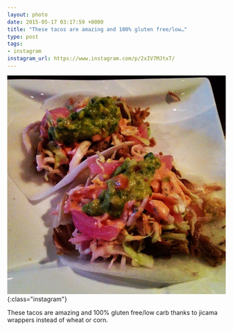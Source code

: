 ```yaml
---
layout: photo
date: 2015-05-17 03:17:59 +0000
title: "These tacos are amazing and 100% gluten free/low…"
type: post
tags:
- instagram
instagram_url: https://www.instagram.com/p/2xIV7MJtxT/
---
```


![Instagram - 2xIV7MJtxT](/img/2xIV7MJtxT.jpg){:class="instagram"}

These tacos are amazing and 100% gluten free/low carb thanks to jicama wrappers instead of wheat or corn.
